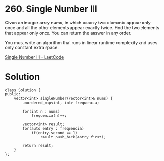# 260. Single Number III

Given an integer array nums, in which exactly two elements appear only once and all the other elements appear exactly twice. Find the two elements that appear only once. You can return the answer in any order.

You must write an algorithm that runs in linear runtime complexity and uses only constant extra space.

[Single Number III - LeetCode](https://leetcode.com/problems/single-number-iii/)

# Solution
```
class Solution {
public:
    vector<int> singleNumber(vector<int>& nums) {
        unordered_map<int, int> frequencia;
        
        for(int n : nums)
            frequencia[n]++;
        
        vector<int> result;
        for(auto entry : frequencia)
            if(entry.second == 1)
                result.push_back(entry.first);
        
        return result;
    }
};
```